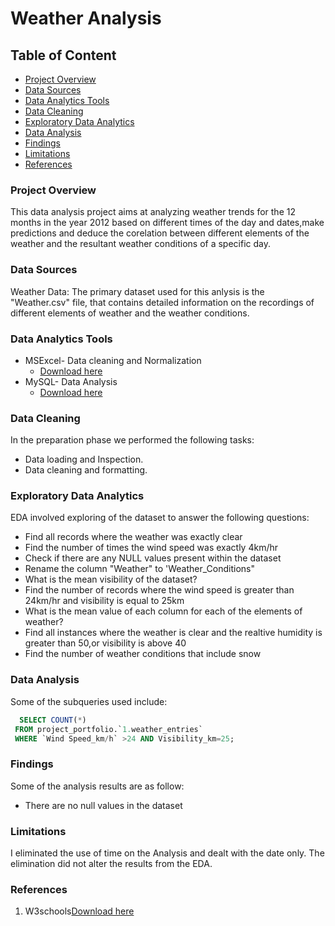 # Weather Analysis

## Table of Content
- [Project Overview](#project-overview)
- [Data Sources](#data-sources)
- [Data Analytics Tools](#data-analytics-tools)
- [Data Cleaning](#data-cleaning)
- [Exploratory Data Analytics](#exploratory-data-analytics)
- [Data Analysis](#data-analysis)
- [Findings](#findings)
- [Limitations](#limitations)
- [References](#references)

### Project Overview
This data analysis project aims at analyzing weather trends for the 12 months in the year 2012 based on different times of the day and dates,make predictions and deduce the corelation between different elements of the weather and the resultant weather conditions of a specific day.

### Data Sources
Weather Data: The primary dataset used for this anlysis is the "Weather.csv" file, that contains detailed information on the recordings of different elements of weather and the weather conditions.

### Data Analytics Tools
- MSExcel- Data cleaning and Normalization
  -  [Download here](https://www.microsoft.com) 
- MySQL- Data Analysis
   -  [Download here](https://www.mysql.com)

### Data Cleaning
In the preparation phase we performed the following tasks:
- Data loading and Inspection.
- Data cleaning and formatting.

### Exploratory Data Analytics
EDA involved exploring of the dataset to answer the following questions:

- Find all records where the weather was exactly clear
- Find the number of times the wind speed was exactly 4km/hr
- Check if there are any NULL values present within the dataset
- Rename the column "Weather" to 'Weather_Conditions"
- What is the mean visibility of the dataset?
- Find the number of records where the wind speed is greater than 24km/hr and visibility is equal to 25km
- What is the mean value of each column for each of the elements of weather?
- Find all instances where the weather is clear and the realtive humidity is greater than 50,or visibility is above 40
- Find the number of weather conditions that include snow

### Data Analysis
Some of the subqueries used include:
```sql
  SELECT COUNT(*)
 FROM project_portfolio.`1.weather_entries`
 WHERE `Wind Speed_km/h` >24 AND Visibility_km=25;
```
### Findings 
Some of the analysis results are as follow:
- There are no null values in the dataset

### Limitations 
I eliminated the use of time on the Analysis and dealt with the date only.
The elimination did not alter the results from the EDA.

### References
1. W3schools[Download here](https://www.w3schools.com)




